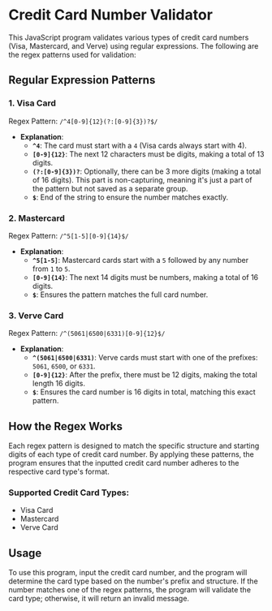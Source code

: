 # Credit Card Number Validator

This JavaScript program validates various types of credit card numbers (Visa, Mastercard, and Verve) using regular expressions. The following are the regex patterns used for validation:

## Regular Expression Patterns

### 1. **Visa Card**

Regex Pattern: `/^4[0-9]{12}(?:[0-9]{3})?$/`

- **Explanation**:
  - **`^4`**: The card must start with a `4` (Visa cards always start with 4).
  - **`[0-9]{12}`**: The next 12 characters must be digits, making a total of 13 digits.
  - **`(?:[0-9]{3})?`**: Optionally, there can be 3 more digits (making a total of 16 digits). This part is non-capturing, meaning it's just a part of the pattern but not saved as a separate group.
  - **`$`**: End of the string to ensure the number matches exactly.

### 2. **Mastercard**

Regex Pattern: `/^5[1-5][0-9]{14}$/`

- **Explanation**:
  - **`^5[1-5]`**: Mastercard cards start with a `5` followed by any number from `1` to `5`.
  - **`[0-9]{14}`**: The next 14 digits must be numbers, making a total of 16 digits.
  - **`$`**: Ensures the pattern matches the full card number.

### 3. **Verve Card**

Regex Pattern: `/^(5061|6500|6331)[0-9]{12}$/`

- **Explanation**:
  - **`^(5061|6500|6331)`**: Verve cards must start with one of the prefixes: `5061`, `6500`, or `6331`.
  - **`[0-9]{12}`**: After the prefix, there must be 12 digits, making the total length 16 digits.
  - **`$`**: Ensures the card number is 16 digits in total, matching this exact pattern.

## How the Regex Works

Each regex pattern is designed to match the specific structure and starting digits of each type of credit card number. By applying these patterns, the program ensures that the inputted credit card number adheres to the respective card type's format.

### Supported Credit Card Types:

- Visa Card
- Mastercard
- Verve Card

## Usage

To use this program, input the credit card number, and the program will determine the card type based on the number's prefix and structure. If the number matches one of the regex patterns, the program will validate the card type; otherwise, it will return an invalid message.

